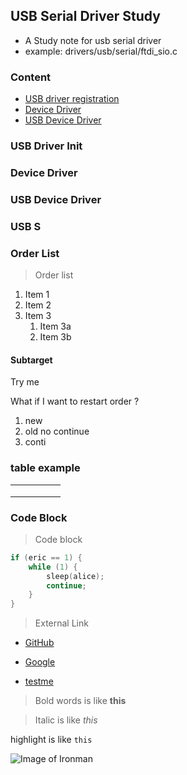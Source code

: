 ##  USB Serial Driver Study

* A Study note for usb serial driver 
* example: drivers/usb/serial/ftdi_sio.c

### Content

* [USB driver registration](#usb-driver-init)
* [Device Driver](#device-driver)
* [USB Device Driver](#usb-device-driver)


### USB Driver Init
### Device Driver
### USB Device Driver
### USB S


### Order List

> Order list 

1. Item 1
1. Item 2
1. Item 3
   1. Item 3a
   1. Item 3b


#### Subtarget
Try me 


What if I want to restart order ?
1. new
1. old
no continue
1. conti


### table example

|   |   |   |   |   |
|---|---|---|---|---|
|   |   |   |   |   |
|   |   |   |   |   |
|   |   |   |   |   |


### Code Block
> Code block

```c
if (eric == 1) {
    while (1) {
        sleep(alice);
        continue;
    }
}

```

> External Link

* [GitHub](https://github.com)

* [Google](https://google.com)

* [testme](file:///home/eric/git/es-notebook/2018/note/wifi_cmds.md)

> Bold words is like **this** 

> Italic is like *this*

highlight is like `this`



![Image of Ironman](file:///home/eric/git/pics/ironman.png)




